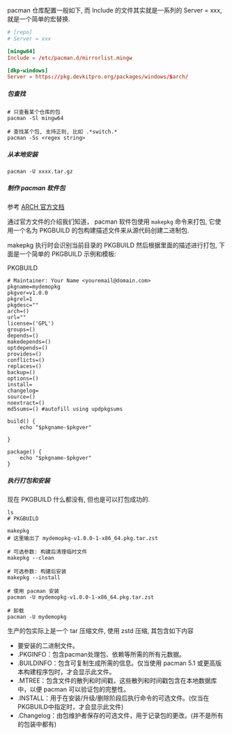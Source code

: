 


pacman 仓库配置一般如下, 而 Include 的文件其实就是一系列的 Server = xxx, 就是一个简单的宏替换.

```conf
# [repo]
# Server = xxx

[mingw64]
Include = /etc/pacman.d/mirrorlist.mingw

[dkp-windows]
Server = https://pkg.devkitpro.org/packages/windows/$arch/
```


##### 包查找
```shell
# 只查看某个仓库的包
pacman -Sl mingw64

# 查找某个包, 支持正则, 比如 .*switch.*
pacman -Ss <regex string>
```



##### 从本地安装

```shell
pacman -U xxxx.tar.gz
```

##### 制作 pacman 软件包

参考 [ARCH 官方文档](https://wiki.archlinux.org/title/creating_packages)

通过官方文件的介绍我们知道， pacman 软件包使用 `makepkg` 命令来打包, 它使用一个名为 PKGBUILD 的包构建描述文件来从源代码创建二进制包.

makepkg 执行时会识别当前目录的 PKGBUILD 然后根据里面的描述进行打包, 下面是一个简单的 PKGBUILD 示例和模板:

PKGBUILD

```shell
# Maintainer: Your Name <youremail@domain.com>
pkgname=mydemopkg
pkgver=v1.0.0
pkgrel=1
pkgdesc=""
arch=()
url=""
license=('GPL')
groups=()
depends=()
makedepends=()
optdepends=()
provides=()
conflicts=()
replaces=()
backup=()
options=()
install=
changelog=
source=()
noextract=()
md5sums=() #autofill using updpkgsums

build() {
    echo "$pkgname-$pkgver"

}

package() {
    echo "$pkgname-$pkgver"
}
```

##### 执行打包和安装

现在 PKGBUILD 什么都没有, 但也是可以打包成功的.

```shell
ls 
# PKGBUILD

makepkg
# 这里输出了 mydemopkg-v1.0.0-1-x86_64.pkg.tar.zst

# 可选参数: 构建后清理临时文件
makepkg --clean

# 可选参数: 构建后安装
makepkg --install

# 使用 pacman 安装
pacman -U mydemopkg-v1.0.0-1-x86_64.pkg.tar.zst

# 卸载
pacman -U mydemopkg
```

生产的包实际上是一个 tar 压缩文件, 使用 zstd 压缩, 其包含如下内容

* 要安装的二进制文件。
* .PKGINFO：包含pacman处理包、依赖等所需的所有元数据。
* .BUILDINFO：包含可复制生成所需的信息。仅当使用 pacman 5.1 或更高版本构建程序包时，才会显示此文件。
* .MTREE：包含文件的散列和时间戳，这些散列和时间戳包含在本地数据库中，以便 pacman 可以验证包的完整性。
* .INSTALL：用于在安装/升级/删除阶段后执行命令的可选文件。(仅当在PKGBUILD中指定时，才会显示此文件)
* .Changelog：由包维护者保存的可选文件，用于记录包的更改。(并不是所有的包装中都有)
